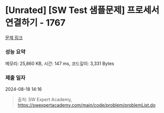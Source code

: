 # [Unrated] [SW Test 샘플문제] 프로세서 연결하기 - 1767 

[문제 링크](https://swexpertacademy.com/main/code/problem/problemDetail.do?contestProbId=AV4suNtaXFEDFAUf) 

### 성능 요약

메모리: 25,860 KB, 시간: 147 ms, 코드길이: 3,331 Bytes

### 제출 일자

2024-08-18 14:16



> 출처: SW Expert Academy, https://swexpertacademy.com/main/code/problem/problemList.do
